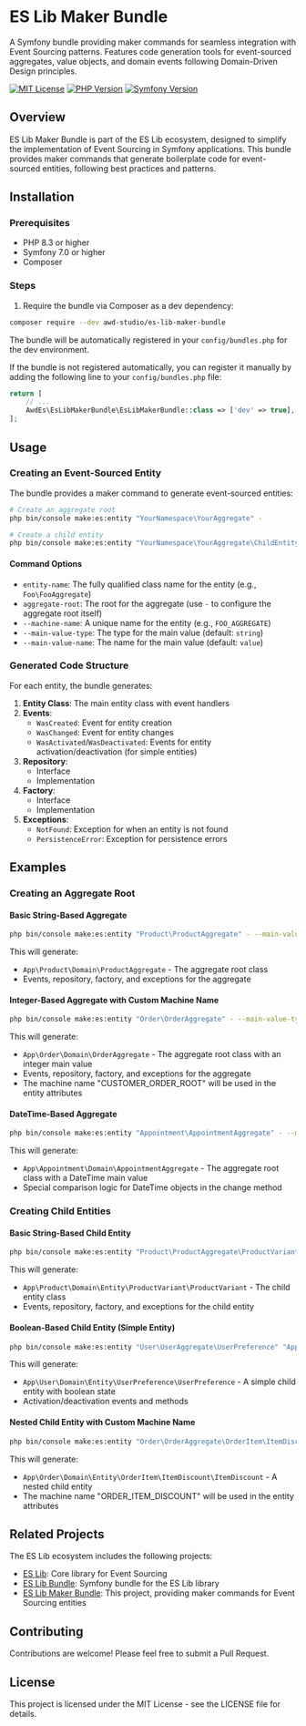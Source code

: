 # ES Lib Maker Bundle

A Symfony bundle providing maker commands for seamless integration with Event Sourcing patterns. Features code generation tools for event-sourced aggregates, value objects, and domain events following Domain-Driven Design principles.

[![MIT License](https://img.shields.io/badge/License-MIT-green.svg)](https://choosealicense.com/licenses/mit/)
[![PHP Version](https://img.shields.io/badge/PHP-8.3%2B-blue)](https://www.php.net/)
[![Symfony Version](https://img.shields.io/badge/Symfony-7.0%2B-black)](https://symfony.com/)

## Overview

ES Lib Maker Bundle is part of the ES Lib ecosystem, designed to simplify the implementation of Event Sourcing in Symfony applications. This bundle provides maker commands that generate boilerplate code for event-sourced entities, following best practices and patterns.

## Installation

### Prerequisites

- PHP 8.3 or higher
- Symfony 7.0 or higher
- Composer

### Steps

1. Require the bundle via Composer as a dev dependency:

```bash
composer require --dev awd-studio/es-lib-maker-bundle
```

The bundle will be automatically registered in your `config/bundles.php` for the dev environment.

If the bundle is not registered automatically, you can register it manually by adding the following line to your `config/bundles.php` file:

```php
return [
    // ...
    AwdEs\EsLibMakerBundle\EsLibMakerBundle::class => ['dev' => true],
];
```

## Usage

### Creating an Event-Sourced Entity

The bundle provides a maker command to generate event-sourced entities:

```bash
# Create an aggregate root
php bin/console make:es:entity "YourNamespace\YourAggregate" -

# Create a child entity
php bin/console make:es:entity "YourNamespace\YourAggregate\ChildEntity" "App\YourNamespace\Domain\YourAggregate"
```

#### Command Options

- `entity-name`: The fully qualified class name for the entity (e.g., `Foo\FooAggregate`)
- `aggregate-root`: The root for the aggregate (use `-` to configure the aggregate root itself)
- `--machine-name`: A unique name for the entity (e.g., `FOO_AGGREGATE`)
- `--main-value-type`: The type for the main value (default: `string`)
- `--main-value-name`: The name for the main value (default: `value`)

### Generated Code Structure

For each entity, the bundle generates:

1. **Entity Class**: The main entity class with event handlers
2. **Events**:
   - `WasCreated`: Event for entity creation
   - `WasChanged`: Event for entity changes
   - `WasActivated`/`WasDeactivated`: Events for entity activation/deactivation (for simple entities)
3. **Repository**:
   - Interface
   - Implementation
4. **Factory**:
   - Interface
   - Implementation
5. **Exceptions**:
   - `NotFound`: Exception for when an entity is not found
   - `PersistenceError`: Exception for persistence errors

## Examples

### Creating an Aggregate Root

#### Basic String-Based Aggregate

```bash
php bin/console make:es:entity "Product\ProductAggregate" - --main-value-type="string" --main-value-name="name"
```

This will generate:
- `App\Product\Domain\ProductAggregate` - The aggregate root class
- Events, repository, factory, and exceptions for the aggregate

#### Integer-Based Aggregate with Custom Machine Name

```bash
php bin/console make:es:entity "Order\OrderAggregate" - --main-value-type="int" --main-value-name="orderNumber" --machine-name="CUSTOMER_ORDER"
```

This will generate:
- `App\Order\Domain\OrderAggregate` - The aggregate root class with an integer main value
- Events, repository, factory, and exceptions for the aggregate
- The machine name "CUSTOMER_ORDER_ROOT" will be used in the entity attributes

#### DateTime-Based Aggregate

```bash
php bin/console make:es:entity "Appointment\AppointmentAggregate" - --main-value-type="IDateTime" --main-value-name="scheduledAt"
```

This will generate:
- `App\Appointment\Domain\AppointmentAggregate` - The aggregate root class with a DateTime main value
- Special comparison logic for DateTime objects in the change method

### Creating Child Entities

#### Basic String-Based Child Entity

```bash
php bin/console make:es:entity "Product\ProductAggregate\ProductVariant" "App\Product\Domain\ProductAggregate" --main-value-type="string" --main-value-name="sku"
```

This will generate:
- `App\Product\Domain\Entity\ProductVariant\ProductVariant` - The child entity class
- Events, repository, factory, and exceptions for the child entity

#### Boolean-Based Child Entity (Simple Entity)

```bash
php bin/console make:es:entity "User\UserAggregate\UserPreference" "App\User\Domain\UserAggregate" --main-value-type="bool" --main-value-name="isEnabled"
```

This will generate:
- `App\User\Domain\Entity\UserPreference\UserPreference` - A simple child entity with boolean state
- Activation/deactivation events and methods

#### Nested Child Entity with Custom Machine Name

```bash
php bin/console make:es:entity "Order\OrderAggregate\OrderItem\ItemDiscount" "App\Order\Domain\OrderAggregate" --main-value-type="float" --main-value-name="amount" --machine-name="ORDER_ITEM_DISCOUNT"
```

This will generate:
- `App\Order\Domain\Entity\OrderItem\ItemDiscount\ItemDiscount` - A nested child entity
- The machine name "ORDER_ITEM_DISCOUNT" will be used in the entity attributes

## Related Projects

The ES Lib ecosystem includes the following projects:

- [ES Lib](https://github.com/awd-studio/es-lib): Core library for Event Sourcing
- [ES Lib Bundle](https://github.com/awd-studio/es-lib-bundle): Symfony bundle for the ES Lib library
- [ES Lib Maker Bundle](https://github.com/awd-studio/es-lib-maker-bundle): This project, providing maker commands for Event Sourcing entities

## Contributing

Contributions are welcome! Please feel free to submit a Pull Request.

## License

This project is licensed under the MIT License - see the LICENSE file for details.
